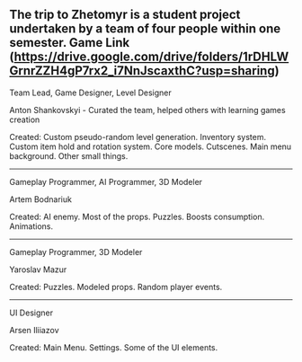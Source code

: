 The trip to Zhetomyr is a student project undertaken by a team of four people within one semester.
Game Link (https://drive.google.com/drive/folders/1rDHLWGrnrZZH4gP7rx2_i7NnJscaxthC?usp=sharing)
-

Team Lead, Game Designer, Level Designer

Anton Shankovskyi -
Curated the team, helped others with learning games creation

Created:
Custom pseudo-random level generation.
Inventory system.
Custom item hold and rotation system.
Core models.
Cutscenes.
Main menu background.
Other small things.

---
Gameplay Programmer, AI Programmer, 3D Modeler

Artem Bodnariuk

Created:
AI enemy.
Most of the props.
Puzzles.
Boosts consumption.
Animations.

---

Gameplay Programmer, 3D Modeler

Yaroslav Mazur

Created:
Puzzles.
Modeled props.
Random player events.

---

UI Designer

Arsen Iliiazov

Created:
Main Menu.
Settings.
Some of the UI elements.
